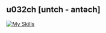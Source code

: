 ## u032ch [untch - antəch]
[![My Skills](https://skillicons.dev/icons?i=java,kotlin,scala,c,discord,twitter,github,firebase,gradle,git,kubernetes,docker&perline=4)](https://skillicons.dev)
